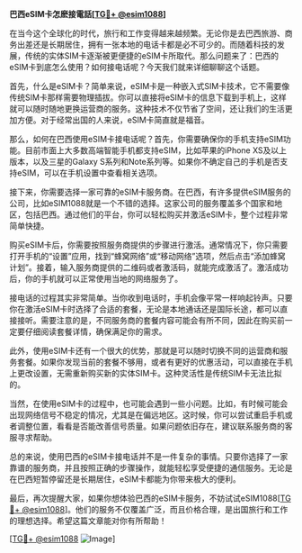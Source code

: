 **巴西eSIM卡怎麽接電話[[TG💪+ @esim1088](https://t.me/s/esim1088)]**

在当今这个全球化的时代，旅行和工作变得越来越频繁。无论你是去巴西旅游、商务出差还是长期居住，拥有一张本地的电话卡都是必不可少的。而随着科技的发展，传统的实体SIM卡逐渐被更便捷的eSIM卡所取代。那么问题来了：巴西的eSIM卡到底怎么使用？如何接电话呢？今天我们就来详细聊聊这个话题。

首先，什么是eSIM卡？简单来说，eSIM卡是一种嵌入式SIM卡技术，它不需要像传统SIM卡那样需要物理插拔。你可以直接将eSIM卡的信息下载到手机上，这样就可以随时随地更换运营商的服务。这种技术不仅节省了空间，还让我们的生活更加方便。对于经常出国的人来说，eSIM卡简直就是福音。

那么，如何在巴西使用eSIM卡接电话呢？首先，你需要确保你的手机支持eSIM功能。目前市面上大多数高端智能手机都支持eSIM，比如苹果的iPhone XS及以上版本，以及三星的Galaxy S系列和Note系列等。如果你不确定自己的手机是否支持eSIM，可以在手机设置中查看相关选项。

接下来，你需要选择一家可靠的eSIM卡服务商。在巴西，有许多提供eSIM服务的公司，比如eSIM1088就是一个不错的选择。这家公司的服务覆盖多个国家和地区，包括巴西。通过他们的平台，你可以轻松购买并激活eSIM卡，整个过程非常简单快捷。

购买eSIM卡后，你需要按照服务商提供的步骤进行激活。通常情况下，你只需要打开手机的“设置”应用，找到“蜂窝网络”或“移动网络”选项，然后点击“添加蜂窝计划”。接着，输入服务商提供的二维码或者激活码，就能完成激活了。激活成功后，你的手机就可以正常使用当地的网络服务了。

接电话的过程其实非常简单。当你收到电话时，手机会像平常一样响起铃声。只要你在激活eSIM卡时选择了合适的套餐，无论是本地通话还是国际长途，都可以直接接听。需要注意的是，不同服务商的套餐内容可能会有所不同，因此在购买前一定要仔细阅读套餐详情，确保满足你的需求。

此外，使用eSIM卡还有一个很大的优势，那就是可以随时切换不同的运营商和服务套餐。如果你发现当前的套餐不够用，或者有更好的优惠活动，可以直接在手机上更改设置，无需重新购买新的实体SIM卡。这种灵活性是传统SIM卡无法比拟的。

当然，在使用eSIM卡的过程中，也可能会遇到一些小问题。比如，有时候可能会出现网络信号不稳定的情况，尤其是在偏远地区。这时候，你可以尝试重启手机或者调整位置，看看是否能改善信号质量。如果问题依旧存在，建议联系服务商的客服寻求帮助。

总的来说，使用巴西的eSIM卡接电话并不是一件复杂的事情。只要你选择了一家靠谱的服务商，并且按照正确的步骤操作，就能轻松享受便捷的通信服务。无论是在巴西短暂停留还是长期居住，eSIM卡都能为你带来极大的便利。

最后，再次提醒大家，如果你想体验巴西的eSIM卡服务，不妨试试eSIM1088[[TG💪+ @esim1088](https://t.me/s/esim1088)]。他们的服务不仅覆盖广泛，而且价格合理，是出国旅行和工作的理想选择。希望这篇文章能对你有所帮助！

[[TG💪+ @esim1088](https://t.me/s/esim1088) ![Image](https://i.postimg.cc/4NQfJmqS/Snipaste-2025-05-13-00-14-12.png)]